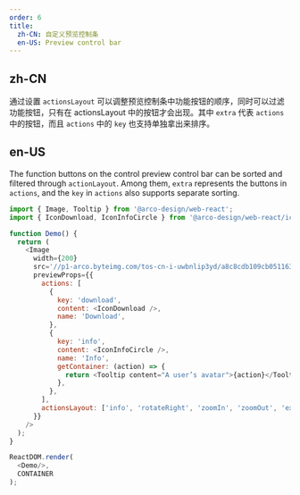 ```yaml
---
order: 6
title:
  zh-CN: 自定义预览控制条
  en-US: Preview control bar
---
```


## zh-CN

通过设置 `actionsLayout` 可以调整预览控制条中功能按钮的顺序，同时可以过滤功能按钮，只有在 actionsLayout 中的按钮才会出现。其中 `extra` 代表 `actions` 中的按钮，而且 `actions` 中的 `key` 也支持单独拿出来排序。

## en-US

The function buttons on the control preview control bar can be sorted and filtered through `actionLayout`. Among them, `extra` represents the buttons in `actions`, and the `key` in `actions` also supports separate sorting.

```js
import { Image, Tooltip } from '@arco-design/web-react';
import { IconDownload, IconInfoCircle } from '@arco-design/web-react/icon';

function Demo() {
  return (
    <Image
      width={200}
      src='//p1-arco.byteimg.com/tos-cn-i-uwbnlip3yd/a8c8cdb109cb051163646151a4a5083b.png~tplv-uwbnlip3yd-webp.webp'
      previewProps={{
        actions: [
          {
            key: 'download',
            content: <IconDownload />,
            name: 'Download',
          },
          {
            key: 'info',
            content: <IconInfoCircle />,
            name: 'Info',
            getContainer: (action) => {
              return <Tooltip content="A user’s avatar">{action}</Tooltip>
            },
          },
        ],
        actionsLayout: ['info', 'rotateRight', 'zoomIn', 'zoomOut', 'extra'],
      }}
    />
  );
}

ReactDOM.render(
  <Demo/>,
  CONTAINER
);
```

